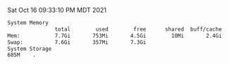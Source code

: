 Sat Oct 16 09:33:10 PM MDT 2021
```bash
System Memory
               total        used        free      shared  buff/cache   available
Mem:           7.7Gi       753Mi       4.5Gi        10Mi       2.4Gi       6.6Gi
Swap:          7.6Gi       357Mi       7.3Gi
System Storage
685M	.
```
```bash
